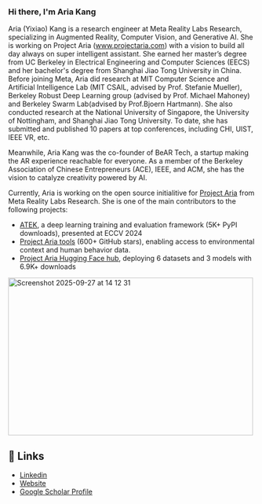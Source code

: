 

### Hi there, I'm Aria Kang
Aria (Yixiao) Kang is a research engineer at Meta Reality Labs Research, specializing in Augmented Reality, Computer Vision, and Generative AI. She is working on Project Aria (www.projectaria.com) with a vision to build all day always on super intelligent assistant. She earned her master’s degree from UC Berkeley in Electrical Engineering and Computer Sciences (EECS) and her bachelor's degree from Shanghai Jiao Tong University in China. Before joining Meta, Aria did research at MIT Computer Science and Artificial Intelligence Lab (MIT CSAIL, advised by Prof. Stefanie Mueller), Berkeley Robust Deep Learning group (advised by Prof. Michael Mahoney) and Berkeley Swarm Lab(advised by Prof.Bjoern Hartmann). She also conducted research at the National University of Singapore, the University of Nottingham, and Shanghai Jiao Tong University. To date, she has submitted and published 10 papers at top conferences, including CHI, UIST, IEEE VR, etc. 

Meanwhile, Aria Kang was the co-founder of BeAR Tech, a startup making the AR experience reachable for everyone.  As a member of the Berkeley Association of Chinese Entrepreneurs (ACE), IEEE, and ACM, she has the vision to catalyze creativity powered by AI. 

Currently, Aria is working on the open source initialitive for [Project Aria](www.projectaria.com) from Meta Reality Labs Research. She is one of the main contributors to the following projects: 
- [ATEK](https://github.com/facebookresearch/ATEK), a deep learning training and evaluation framework (5K+ PyPI downloads), presented at ECCV 2024
- [Project Aria tools](https://github.com/facebookresearch/projectaria_tools) (600+ GitHub stars), enabling access to environmental context and human behavior data.
- [Project Aria Hugging Face hub](https://huggingface.co/projectaria), deploying 6 datasets and 3 models with 6.9K+ downloads
<img width="499" height="321" alt="Screenshot 2025-09-27 at 14 12 31" src="https://github.com/user-attachments/assets/f1e86683-033b-43fd-a45c-062488a31417" />

## 📝 Links

- [Linkedin](https://www.linkedin.com/in/yixiao-kang/)
- [Website](https://yixiaokang.wixstudio.com/home)
- [Google Scholar Profile](https://scholar.google.com/citations?hl=en&user=o3yuti0AAAAJ)
